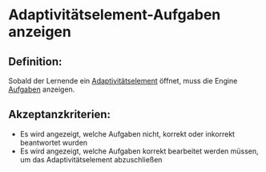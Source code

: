 # Adaptivitätselement-Aufgaben anzeigen

## Definition:
Sobald der Lernende ein [Adaptivitätselement](Adaptivitätselement-GE.md) öffnet, muss die Engine [Aufgaben](Adaptivitätsaufgabe-GE.md) anzeigen.


## Akzeptanzkriterien:
- Es wird angezeigt, welche Aufgaben nicht, korrekt oder inkorrekt beantwortet wurden
- Es wird angezeigt, welche Aufgaben korrekt bearbeitet werden müssen, um das Adaptivitätselement abzuschließen

